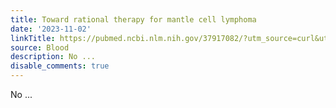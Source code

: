 ```yaml
---
title: Toward rational therapy for mantle cell lymphoma
date: '2023-11-02'
linkTitle: https://pubmed.ncbi.nlm.nih.gov/37917082/?utm_source=curl&utm_medium=rss&utm_campaign=journals&utm_content=7603509&fc=None&ff=20231102180654&v=2.17.9.post6+86293ac
source: Blood
description: No ...
disable_comments: true
---
```

No ...